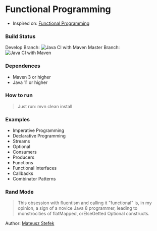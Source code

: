 # Functional Programming #

* Inspired on: [Functional Programming](https://github.com/amigoscode/java-functional-programming)

### Build Status
Develop Branch: ![Java CI with Maven](https://github.com/oseasjs/functional-programming/workflows/Java%20CI%20with%20Maven/badge.svg?branch=develop)
Master Branch: ![Java CI with Maven](https://github.com/oseasjs/functional-programming/workflows/Java%20CI%20with%20Maven/badge.svg?branch=master)

### Dependences

* Maven 3 or higher
* Java 11 or higher

### How to run

> Just run: mvn clean install 

### Examples ###

* Imperative Programming
* Declarative Programming
* Streams
* Optional
* Consumers
* Producers
* Functions
* Functional Interfaces
* Callbacks
* Combinator Patterns

### Rand Mode

> This obsession with fluentism and calling it "functional" is, in my opinion, a sign of a novice Java 8 programmer, leading to monstrocities of flatMapped, orElseGetted Optional constructs.
>
Author: [Mateusz Stefek](https://codereview.stackexchange.com/questions/214147/a-more-functional-try-catch-construct-in-java/214225)
